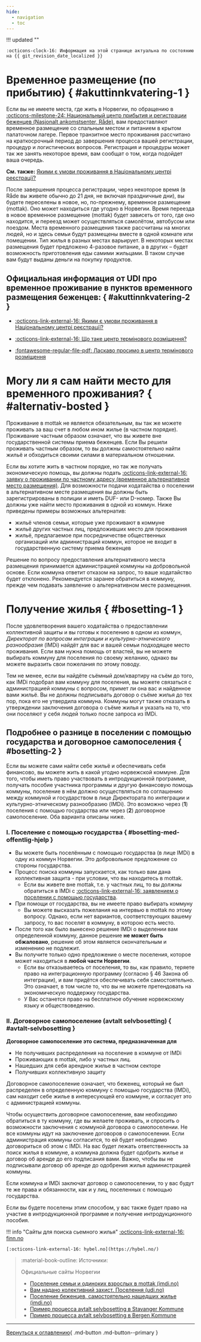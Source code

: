 ```yaml
---
hide:
  - navigation
  - toc
---
```

!!! updated ""

    :octicons-clock-16: Информация на этой странице актуальна по состоянию на {{ git_revision_date_localized }}

# Временное размещение (по прибытию) { #akuttinnkvatering-1 }

Если вы не имеете места, где жить в Норвегии, по обращению в [:octicons-milestone-24: Национальный центр прибытия и регистрации беженцев (Nasjonalt ankomstsenter, Råde)](kollektiv-beskyttelse.md/#innkvatering-i-asylmottak), вам предоставляют временное размещение со спальным местом и питанием в крытом палаточном лагере. Первое транзитное место проживания рассчитано на краткосрочный период до завершения процесса вашей регистрации, процедур и логистических вопросов. Регистрация и процедуры может так же занять некоторое время, вам сообщат о том, когда подойдет ваша очередь.

**См. также:** [Якими є умови проживання в Національному центрі реєстрації?](https://www.udi.no/uk/information-ukraine-and-russia/situation-in-ukraine/arrival-in-norway/#link-32069)

После завершения процесса регистрации, через некоторое время (в Råde вы живете обычно до 21 дня, не включая праздничные дни), вы будете переселены в новое, но, по-прежнему, временное размещение (mottak). Оно может находиться где угодно в Норвегии. Время переезда в новое временное размещение (mottak) будет зависеть от того, где оно находится, и переезд может осуществляться самолётом, автобусом или поездом. Места временного размещения также рассчитаны на многих людей, но и здесь семьи будут размещены вместе в одной комнате или помещении. Тип жилья в разных местах варьирует. В некоторых местах размещения будет предложено 4-разовое питание, а в других – будет возможность приготовления еды самими жильцами. В таком случае вам будут выданы деньги на покупку продуктов.

## Официальная информация от UDI про временное проживание в пунктов временного размещения беженцев: { #akuttinnkvatering-2 }

- [:octicons-link-external-16: Якими є умови проживання в Національному центрі реєстрації?](https://www.udi.no/uk/information-ukraine-and-russia/situation-in-ukraine/arrival-in-norway/#link-32069)

- [:octicons-link-external-16: Що таке центр термінового розміщення?](https://www.udi.no/uk/information-ukraine-and-russia/situation-in-ukraine/stay-in-norway/frequently-asked-questions-and-answers/#link-30222)

- [:fontawesome-regular-file-pdf: Ласкаво просимо в центр термінового розміщення](https://www.udi.no/globalassets/ukrainasituasjonen-inkl-russlandinfo/ukr---velkommen-til-akuttinnkvartering-v2.pdf)

# Могу ли я сам найти место для временного проживания? { #alternativ-bosted }

Проживание в mottak не является обязательным, вы так же можете проживать за ваш счет в любом ином жилье (в частном порядке). Проживание частным образом означает, что вы живете вне государственной системы приема беженцев. Если Вы решили проживать частным образом, то вы должны самостоятельно найти жильё и обходиться своими силами в материальном отношении.

Если вы хотите жить в частном порядке, но так же получать экономическую помощь, вы должны подать [:octicons-link-external-16: заявку o проживании по частному адресу (временное альтернативное место размещения)](https://www.udi.no/uk/information-ukraine-and-russia/situation-in-ukraine/stay-in-norway/apply-for-private-housing/). Для возможности подачи ходатайства о поселении в альтернативном месте размещения вы должны быть зарегистрированы в полиции и иметь DUF- или D-номер. Также Вы должны уже найти место проживания в одной из коммун. Ниже приведены примеры возможных альтернатив:

- жильё членов семьи, которые уже проживают в коммуне
- жильё других частных лиц, предложивших место для проживания
- жильё, предлагаемое при посредничестве общественных организаций или администраций коммун, которое не входит в государственную систему приема беженцев

Решение по вопросу предоставления альтернативного места размещения принимается администрацией коммуны на добровольной основе. Если коммуна ответит отказом на запрос, то ваше ходатайство будет отклонено. Рекомендуется заранее обратиться в коммуну, прежде чем подавать заявление о альтернативном месте размещения.

# Получение жилья { #bosetting-1 }
После удовлетворения вашего ходатайства о предоставлении коллективной защиты и вы готовы к поселению в одном из коммун, *Директорат по вопросам интеграции и культурно-этнического разнообразия* (IMDi) найдёт для вас и вашей семьи подходящее место проживания. Если вам нужна помощь от властей, вы не можете выбирать коммуну для поселения по своему желанию, однако вы можете выразить свои пожелания по этому поводу.

Тем не менее, если вы найдёте съёмный дом/квартиру на съём до того, как IMDi подобрал вам коммуну для поселения, вы можете связаться с администрацией коммуны с вопросом, примет ли она вас и найденное вами жильё. Вы не должны подписывать договор о съёме жилья до тех пор, пока его не утвердила коммуна. Коммуны могут также отказать в утверждении заключения договора о съёме жилья и указать на то, что они поселяют у себя людей только после запроса из IMDi.

## Подробнее о разнице в поселении с помощью государства и договорное самопоселения { #bosetting-2 }

Если вы можете сами найти себе жильё и обеспечивать себя финансово, вы можете жить в какой угодно норвежской коммуне. Для того, чтобы иметь право участвовать в интродукционной программе, получать пособие участника программы и другую финансовую помощь коммуны, поселение в нём должно осуществляться по соглашению между коммуной и государством в лице Директората по интеграции и культурно-этническому разнообразию (IMDi). Это возможно через (**1**) поселения с помощью государства или через (**2**) договорное самопоселение. Оба варианта описаны ниже.

### I. Поселение с помощью государства { #bosetting-med-offentlig-hjelp }

- Вы можете быть поселённым с помощью государства (в лице IMDi) в одну из коммун Норвегии. Это добровольное предложение со стороны государства.
- Процесс поиска коммуны запускается, как только вам дана коллективная защита - при условии, что вы находитесь в mottak.
    - Если вы живете вне mottak, т.е. у частных лиц, то вы должны обратиться в IMDi c [:octicons-link-external-16: заявлением о поселении с помощью государства](https://www.imdi.no/planlegging-og-bosetting/slik-bosettes-flyktninger/privatboende/).
- При помощи от государства, вы не имеете право выбирать коммуну
    - Вы можете высказать пожелания на интервью в mottak по этому вопросу. Однако, если нет вариантов, соответствующих вашему запросу, то вас поселят в коммуну, в которою есть место.
- После того как было вынесено решение IMDi о выделении вам определенной коммуну, данное решение **не может быть обжаловано**, решение об этом является окончательным и изменению не подлежит.
- Вы получите только одно предложение о месте поселения, которое может находиться в **любой части Норвегии**.
    - Если вы отказываетесь от поселения, то вы, как правило, теряете право на интеграционную программу (согласно § 46 Закона об интеграции), и вам придётся обеспечивать себя самостоятельно. Это означает, в том числе то, что вы не можете претендовать на экономическую поддержку государства. 
    - У Вас останется право на бесплатное обучение норвежскому языку и обществоведению.


### II. Договорное самопоселение (avtalt selvbosetting) { #avtalt-selvbosetting }
**Договорное самопоселение это система, предназначенная для**

- Не получивших распределения на поселение в коммуне от IMDi
- Проживающих в mottak, либо у частных лиц.
- Нашедших для себя арендное жилье в частном секторе
- Получивших коллективную защиту

Договорное самопоселение означает, что беженец, который не был распределен в определенную коммуну с помощью государства (IMDi), сам находит себе жилье в интересующей его коммуне, и согласует это с администрацией коммуны.

Чтобы осуществить договорное самопоселение, вам необходимо обратиться в ту коммуну, где вы желаете проживать, и спросить о возможности заключения с коммуной договора о самопоселении. Не все коммуны идут на заключение договоров о самопоселении. Если администрация коммуны согласится, то ей будет необходимо договориться об этом с IMDi. На вас будет лежать ответственность за поиск жилья в коммуне, а коммуна должна будет одобрить жилье и договор об аренде до его подписания вами. Важно, чтобы вы не подписывали договор об аренде до одобрения жилья администрацией коммуны. 

Если коммуна и IMDi заключат договор о самопоселении, то у вас будут те же права и обязанности, как и у лиц, поселенных с помощью государства.

Если вы будете поселены этим способом, у вас также будет право на участие в интродукционной программе и получение интродукционного пособия.

!!! info "Сайты для поиска cьемного жилья"
    [:octicons-link-external-16: finn.no](https://www.finn.no/realestate/lettings/search.html) 
    
    [:octicons-link-external-16: hybel.no](https://hybel.no/)

   
> :material-book-outline: Источники: 
>
> Официальные сайты Норвегии
>
> - [Поселение семьи и одиноких взрослых в mottak (imdi.no)](https://www.imdi.no/planlegging-og-bosetting/slik-bosettes-flyktninger/familier-og-enslige-voksne/)
> - [Вам надано колективний захист. Поселення (udi.no)](https://www.udi.no/uk/information-ukraine-and-russia/situation-in-ukraine/stay-in-norway/protection-asylum-in-norway/received-an-answer/#link-30304)
> - [Поселение беженцев, самостоятельно нашедших жилье (imdi.no)](https://www.imdi.no/planlegging-og-bosetting/bosettingsprosessen/selvbosetting/)
> - [Пример процесса avtalt selvbosetting в Stavanger Kommune](https://www.stavanger.kommune.no/uk-ua/sosialtjenester/flyktningtjenesten-i-stavanger/----/)
> - [Пример процесса avtalt selvbosetting в Bergen Kommune](https://www.bergen.kommune.no/innbyggerhjelpen/bolig-og-sosiale-tjenester/botilbud/kommunal-bolig/avtalt-selvbosetting-for-flyktninger)


---

[Вернуться к оглавлению](index.md){ .md-button .md-button--primary }
